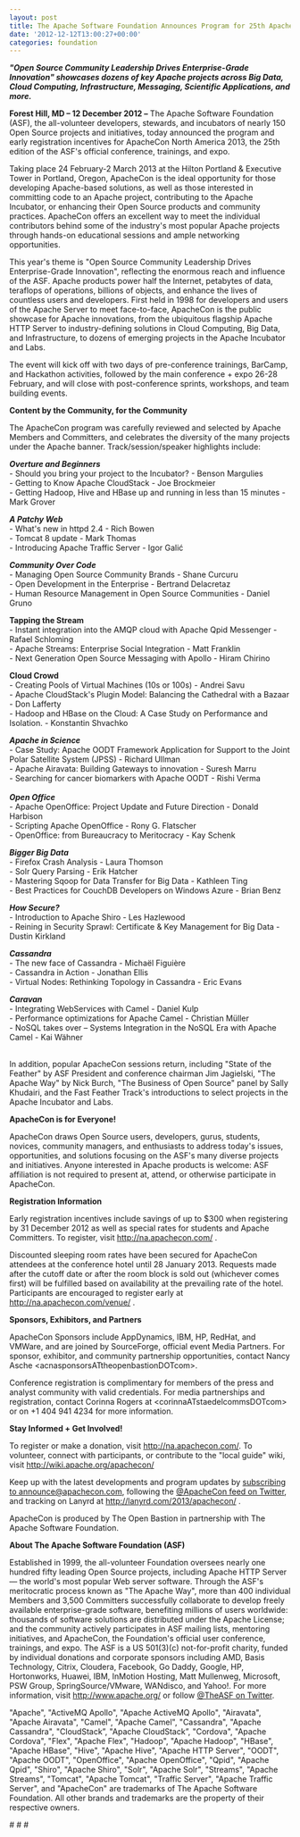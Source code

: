 ```yaml
---
layout: post
title: The Apache Software Foundation Announces Program for 25th ApacheCon
date: '2012-12-12T13:00:27+00:00'
categories: foundation
---
```

<p class="MsoNormal"><b><i>&quot;Open Source Community Leadership Drives Enterprise-Grade
Innovation&quot; showcases dozens of key Apache projects across Big Data, Cloud
Computing, Infrastructure, Messaging, Scientific Applications, and more.</i></b><i><o:p /></i></p> 
  <p class="MsoNormal"><b>Forest Hill, MD – 12 December
2012 –</b> The Apache Software Foundation (ASF), the all-volunteer developers,
stewards, and incubators of nearly 150 Open Source projects and initiatives,
today announced the program and early registration incentives for ApacheCon
North America 2013, the 25th edition of the ASF's official conference,
trainings, and expo.<o:p /></p> 
  <p class="MsoNormal">Taking place 24 February-2 March 2013 at the Hilton Portland
&amp; Executive Tower in Portland, Oregon, ApacheCon is the ideal opportunity
for those developing Apache-based solutions, as well as those interested in committing
code to an Apache project, contributing to the Apache Incubator, or enhancing
their Open Source products and community practices. ApacheCon offers an
excellent way to meet the individual contributors behind some of the industry's
most popular Apache projects through hands-on educational sessions and ample
networking opportunities.<o:p /></p> 
  <p class="MsoNormal">This year's theme is &quot;Open Source Community Leadership
Drives Enterprise-Grade Innovation&quot;, reflecting the enormous reach and
influence of the ASF. Apache products power half the Internet, petabytes of
data, teraflops of operations, billions of objects, and enhance the lives of
countless users and developers. First held in 1998 for developers and users of
the Apache Server to meet face-to-face, ApacheCon is the public showcase for
Apache innovations, from the ubiquitous flagship Apache HTTP Server to industry-defining solutions in Cloud Computing, Big Data, and Infrastructure, to dozens of emerging
projects in the Apache Incubator and Labs.<o:p /></p> 
  <p class="MsoNormal">The event will kick off with two days of pre-conference
trainings, BarCamp, and Hackathon activities, followed by the main conference +
expo 26-28 February, and will close with post-conference sprints, workshops,
and team building events. <o:p /></p> 
  <p class="MsoNormal"><b>Content by the
Community, for the Community<o:p /></b></p> 
  <p class="MsoNormal">The ApacheCon program was carefully reviewed and selected by
Apache Members and Committers, and celebrates the diversity of the many projects
under the Apache banner. Track/session/speaker highlights include:<o:p /></p> 
  <p class="MsoNormal"><b><i>Overture and Beginners<br /> </i></b>- Should you bring your project to the Incubator? - Benson Margulies<br />
- Getting to Know Apache CloudStack - Joe Brockmeier<br />
- Getting Hadoop, Hive and HBase up and running in less than 15 minutes - Mark
Grover<o:p /></p> 
  <p class="MsoNormal"><b><i>A Patchy Web<br /> </i></b>- What's new in httpd 2.4 - Rich Bowen<br />
- Tomcat 8 update - Mark Thomas<br />
- Introducing Apache Traffic Server - Igor Galić<b><i><o:p /></i></b></p> 
  <p class="MsoNormal"><b><i>Community Over Code<br /> </i></b>- Managing Open Source Community Brands - Shane Curcuru<br />
- Open Development in the Enterprise - Bertrand Delacretaz<br />
- Human Resource Management in Open Source Communities - Daniel Gruno<b><i><o:p /></i></b></p> 
  <p class="MsoNormal"><b>Tapping the Stream<br /> </b>- Instant integration into the AMQP cloud with Apache Qpid Messenger -
Rafael Schloming<br />
- Apache Streams: Enterprise Social Integration - Matt Franklin<br />
- Next Generation Open Source Messaging with Apollo - Hiram Chirino<b><o:p /></b></p> 
  <p class="MsoNormal"><b>Cloud Crowd<br /> </b>- Creating Pools of Virtual Machines (10s or 100s) - Andrei Savu<br />
- Apache CloudStack's Plugin Model: Balancing the Cathedral with a Bazaar - Don Lafferty<br />
- Hadoop and HBase on the Cloud: A Case Study on Performance and Isolation. -
Konstantin Shvachko<b><o:p /></b></p> 
  <p class="MsoNormal"><b><i>Apache in Science<br /> </i></b>- Case Study: Apache OODT Framework Application for Support to the
Joint Polar Satellite System (JPSS) - Richard Ullman<br />
- Apache Airavata: Building Gateways to innovation - Suresh Marru<br />
- Searching for cancer biomarkers with Apache OODT - Rishi Verma<br /> <br /> <b><i>Open
Office<br /> </i></b>- Apache OpenOffice: Project Update and Future Direction - Donald
Harbison<br />
- Scripting Apache OpenOffice - Rony G. Flatscher<br />
- OpenOffice: from Bureaucracy to Meritocracy - Kay Schenk<b><i><o:p /></i></b></p> 
  <p class="MsoNormal"><b><i>Bigger Big Data<br /> </i></b>- Firefox Crash Analysis - Laura Thomson<b><i><br /> </i></b>- Solr Query Parsing - Erik Hatcher<b><i> <br /> </i></b>- Mastering Sqoop for Data Transfer for Big Data - Kathleen Ting<br />
- Best Practices for CouchDB Developers on Windows Azure - Brian Benz<o:p /></p> 
  <p class="MsoNormal"><b><i>How Secure?<br /> </i></b>- Introduction to Apache Shiro - Les Hazlewood<br />
- Reining in Security Sprawl: Certificate &amp; Key Management for Big Data -
Dustin Kirkland<b><i><o:p /></i></b></p> 
  <p class="MsoNormal"><b><i>Cassandra<br /> </i></b>- The new face of Cassandra - Michaël Figuière<br />
- Cassandra in Action - Jonathan Ellis<br />
- Virtual Nodes: Rethinking Topology in Cassandra - Eric Evans<b><i><o:p /></i></b></p> 
  <p class="MsoNormal"><b><i>Caravan<br /> </i></b>- Integrating WebServices with Camel - Daniel Kulp<br />
- Performance optimizations for Apache Camel - Christian Müller<br />
- NoSQL takes over – Systems Integration in the NoSQL Era with Apache Camel -
Kai Wähner<br /> <!--[if !supportLineBreakNewLine]--><br /> <!--[endif]--><b><i><o:p /></i></b></p> 
  <p class="MsoNormal">In addition, popular ApacheCon sessions return, including &quot;State
of the Feather&quot; by ASF President and conference chairman Jim Jagielski, &quot;The
Apache Way&quot; by Nick Burch, &quot;The Business of Open Source&quot; panel by
Sally Khudairi, and the Fast Feather Track's introductions to select projects
in the Apache Incubator and Labs.<b><i><o:p /></i></b></p> 
  <p class="MsoNormal"><b>ApacheCon is for Everyone!<o:p /></b></p> 
  <p class="MsoNormal">ApacheCon draws Open Source users, developers, gurus, students,
novices, community managers, and enthusiasts to address today's issues,
opportunities, and solutions focusing on the ASF's many diverse projects and
initiatives. Anyone interested in Apache products is welcome: ASF affiliation
is not required to present at, attend, or otherwise participate in ApacheCon.<o:p /></p> 
  <p class="MsoNormal"><b>Registration
Information<o:p /></b></p> 
  <p class="MsoNormal">Early registration incentives include savings of up to $300
when registering by 31 December 2012 as well as special rates for students and Apache
Committers. To register, visit <a href="http://na.apachecon.com/">http://na.apachecon.com/</a>&nbsp;.<o:p /></p> 
  <p class="MsoNormal">Discounted sleeping room rates have been secured for ApacheCon
attendees at the conference hotel until 28 January 2013. Requests made after
the cutoff date or after the room block is sold out (whichever comes first) will
be fulfilled based on availability at the prevailing rate of the hotel. Participants
are encouraged to register early at <a href="http://na.apachecon.com/venue/">http://na.apachecon.com/venue/</a>&nbsp;.<o:p /></p> 
  <p class="MsoNormal"><b>Sponsors, Exhibitors,
and Partners<o:p /></b></p> 
  <p class="MsoNormal">ApacheCon Sponsors include AppDynamics, IBM, HP, RedHat, and VMWare, and are
joined by SourceForge, official event Media Partners. For sponsor, exhibitor,
and community partnership opportunities, contact Nancy Asche &lt;acnasponsorsATtheopenbastionDOTcom&gt;.<o:p /></p> 
  <p class="MsoNormal">Conference registration is complimentary for members of the
press and analyst community with valid credentials. For media partnerships and registration,
contact Corinna Rogers at &lt;corinnaATstaedelcommsDOTcom&gt; or on +1 404 941
4234 for more information.<o:p /></p> 
  <p class="MsoNormal"><b>Stay Informed + Get
Involved!<o:p /></b></p> 
  <p class="MsoNormal">To register or make a donation, visit <a href="http://na.apachecon.com/">http://na.apachecon.com/</a>.
To volunteer, connect with participants, or contribute to the &quot;local
guide&quot; wiki, visit <a href="http://wiki.apache.org/apachecon/">http://wiki.apache.org/apachecon/ </a><o:p /></p> 
  <p class="MsoNormal">Keep up with the latest developments and program updates by
<a href="http://apache.org/foundation/mailinglists.html#foundation-announce">subscribing to announce@apachecon.com</a>, following the <a href="https://twitter.com/ApacheCon">@ApacheCon feed on Twitter</a>,
and tracking on Lanyrd at <a href="http://lanyrd.com/2013/apachecon/">http://lanyrd.com/2013/apachecon/</a> .<o:p /></p> 
  <p class="MsoNormal">ApacheCon is produced by The Open Bastion in partnership
with The Apache Software Foundation.<b><o:p /></b></p> 
  <p class="MsoNormal"><b>About The Apache
Software Foundation (ASF)<o:p /></b></p> 
  <p class="MsoNormal">Established in 1999, the all-volunteer Foundation oversees
nearly one hundred fifty leading Open Source projects, including Apache HTTP
Server — the world's most popular Web server software. Through the ASF's
meritocratic process known as &quot;The Apache Way&quot;, more than 400
individual Members and 3,500 Committers successfully collaborate to develop
freely available enterprise-grade software, benefiting millions of users
worldwide: thousands of software solutions are distributed under the Apache
License; and the community actively participates in ASF mailing lists,
mentoring initiatives, and ApacheCon, the Foundation's official user
conference, trainings, and expo. The ASF is a US 501(3)(c) not-for-profit
charity, funded by individual donations and corporate sponsors including AMD,
Basis Technology, Citrix, Cloudera, Facebook, Go Daddy, Google, HP,
Hortonworks, Huawei, IBM, InMotion Hosting, Matt Mullenweg, Microsoft, PSW
Group, SpringSource/VMware, WANdisco, and Yahoo!. For more information, visit
<a href="http://apache.org/">http://www.apache.org/</a> or follow <a href="https://twitter.com/TheASF">@TheASF on Twitter</a>.<o:p /></p> 
  <p class="MsoNormal">&quot;Apache&quot;, &quot;ActiveMQ Apollo&quot;, &quot;Apache
ActiveMQ Apollo&quot;, &quot;Airavata&quot;, &quot;Apache Airavata&quot;, &quot;Camel&quot;,
&quot;Apache Camel&quot;, &quot;Cassandra&quot;, &quot;Apache Cassandra&quot;,
&quot;CloudStack”, &quot;Apache CloudStack”, &quot;Cordova&quot;, &quot;Apache
Cordova&quot;, &quot;Flex&quot;, &quot;Apache Flex&quot;, &quot;Hadoop&quot;,
&quot;Apache Hadoop&quot;, &quot;HBase&quot;, &quot;Apache HBase&quot;, &quot;Hive&quot;,
&quot;Apache Hive&quot;, &quot;Apache HTTP Server&quot;, &quot;OODT&quot;, &quot;Apache OODT&quot;,
&quot;OpenOffice&quot;, &quot;Apache OpenOffice&quot;, &quot;Qpid&quot;, &quot;Apache
Qpid&quot;, &quot;Shiro&quot;, &quot;Apache Shiro&quot;, &quot;Solr&quot;, &quot;Apache
Solr&quot;, &quot;Streams&quot;, &quot;Apache Streams&quot;, &quot;Tomcat&quot;,
&quot;Apache Tomcat&quot;, &quot;Traffic Server&quot;, &quot;Apache Traffic
Server&quot;, and &quot;ApacheCon&quot; are trademarks of The Apache Software
Foundation. All other brands and trademarks are the property of their
respective owners.<o:p /></p> 
  <p class="MsoNormal"># # #<o:p /></p>
